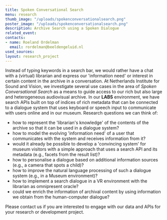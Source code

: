 ```yaml
---
title: Spoken Conversational Search
menu: research
thumb_image: "/uploads/spokenconversationalsearch.png"
poster_image: "/uploads/spokenconversationalsearch.png"
description: Archive Search using a Spoken Dialogue
related_event: 
contacts:
- name: Roeland Ordelman
  email: rordelman@beeldengeluid.nl
used_sources: 
layout: research_project
---
```


Instead of typing keywords in a search bar, we would rather have a chat with a (virtual) librarian and express our 'information need' or interest in certain content in the archive in a conversation. At Netherlands Institute for Sound and Vision, we investigate several use cases in the area of *Spoken Conversational Search* as a means to guide access to our rich but also large and heterogeneous audiovisual archive. In our **LABS** environment, we have search APIs built on top of indices of rich metadata that can be connected to a dialogue system that uses keyboard or speech input to communicate with users online and in our museum. Research questions we can think of:

- how to represent the 'librarian's knowledge' of the contents of the archive so that it can be used in a dialogue system?
- how to model the evolving 'information need' of a user that communicates with the system and receives information from it? 
- would it already be possible to develop a 'convincing system' for museum visitors with a simple approach that uses a search API and its metadata (e.g., facets from the result list)? 
- how to personalise a dialogue based on additional information sources (e.g., a camera that spots a child)?
- how to improve the natural language processing of such a dialogue system (e.g., in a Museum environment)?
- how to implement a search dialogue in a VR environment with the librarian as omnipresent oracle?
- could we enrich the information of archival content by using information we obtain from the human-computer dialogue?

Please contact us if you are interested to engage with our data and APIs for your research or development project.


